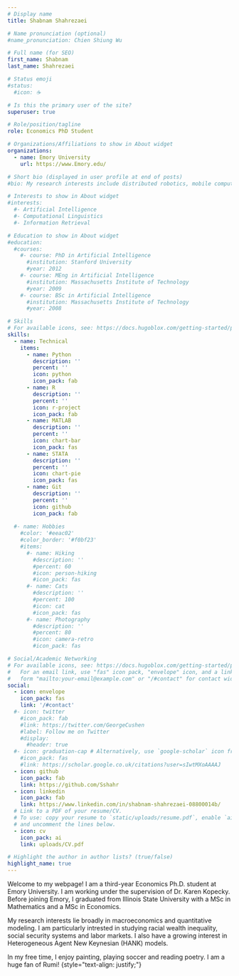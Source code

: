 ```yaml
---
# Display name
title: Shabnam Shahrezaei

# Name pronunciation (optional)
#name_pronunciation: Chien Shiung Wu

# Full name (for SEO)
first_name: Shabnam
last_name: Shahrezaei

# Status emoji
#status:
  #icon: ☕️

# Is this the primary user of the site?
superuser: true

# Role/position/tagline
role: Economics PhD Student

# Organizations/Affiliations to show in About widget
organizations:
  - name: Emory University
    url: https://www.Emory.edu/

# Short bio (displayed in user profile at end of posts)
#bio: My research interests include distributed robotics, mobile computing and programmable matter.

# Interests to show in About widget
#interests:
  #- Artificial Intelligence
  #- Computational Linguistics
  #- Information Retrieval

# Education to show in About widget
#education:
  #courses:
    #- course: PhD in Artificial Intelligence
      #institution: Stanford University
      #year: 2012
    #- course: MEng in Artificial Intelligence
      #institution: Massachusetts Institute of Technology
      #year: 2009
    #- course: BSc in Artificial Intelligence
      #institution: Massachusetts Institute of Technology
      #year: 2008

# Skills
# For available icons, see: https://docs.hugoblox.com/getting-started/page-builder/#icons
skills:
  - name: Technical
    items:
      - name: Python
        description: ''
        percent: ''
        icon: python
        icon_pack: fab
      - name: R
        description: ''
        percent: ''
        icon: r-project
        icon_pack: fab
      - name: MATLAB
        description: ''
        percent: ''
        icon: chart-bar
        icon_pack: fas
      - name: STATA
        description: ''
        percent: ''
        icon: chart-pie
        icon_pack: fas
      - name: Git
        description: ''
        percent: ''
        icon: github
        icon_pack: fab
        
  #- name: Hobbies
    #color: '#eeac02'
    #color_border: '#f0bf23'
    #items:
      #- name: Hiking
        #description: ''
        #percent: 60
        #icon: person-hiking
        #icon_pack: fas
      #- name: Cats
        #description: ''
        #percent: 100
        #icon: cat
        #icon_pack: fas
      #- name: Photography
        #description: ''
        #percent: 80
        #icon: camera-retro
        #icon_pack: fas

# Social/Academic Networking
# For available icons, see: https://docs.hugoblox.com/getting-started/page-builder/#icons
#   For an email link, use "fas" icon pack, "envelope" icon, and a link in the
#   form "mailto:your-email@example.com" or "/#contact" for contact widget.
social:
  - icon: envelope
    icon_pack: fas
    link: '/#contact'
  #- icon: twitter
    #icon_pack: fab
    #link: https://twitter.com/GeorgeCushen
    #label: Follow me on Twitter
    #display:
      #header: true
  #- icon: graduation-cap # Alternatively, use `google-scholar` icon from `ai` icon pack
    #icon_pack: fas
    #link: https://scholar.google.co.uk/citations?user=sIwtMXoAAAAJ
  - icon: github
    icon_pack: fab
    link: https://github.com/Sshahr
  - icon: linkedin
    icon_pack: fab
    link: https://www.linkedin.com/in/shabnam-shahrezaei-08800014b/
  # Link to a PDF of your resume/CV.
  # To use: copy your resume to `static/uploads/resume.pdf`, enable `ai` icons in `params.yaml`,
  # and uncomment the lines below.
  - icon: cv
    icon_pack: ai
    link: uploads/CV.pdf

# Highlight the author in author lists? (true/false)
highlight_name: true
---
```


Welcome to my webpage!
I am a third-year Economics Ph.D. student at Emory University. I am working under the supervision of Dr. Karen Kopecky. Before joining Emory, I graduated from Illinois State University with a MSc in Mathematics and a MSc in Economics. 

My research interests lie broadly in macroeconomics and quantitative modeling. I am particularly intrested in studying racial wealth inequality, social security systems and labor markets. I also have a growing interest in Heterogeneous Agent New Keynesian (HANK) models. 

In my free time, I enjoy painting, playing soccer and reading poetry. I am a huge fan of Rumi! 
{style="text-align: justify;"}

